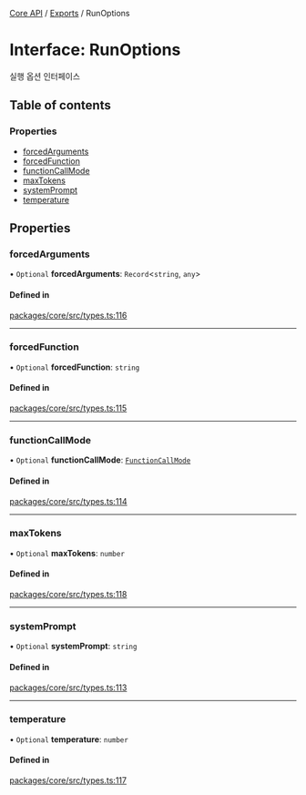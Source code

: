 [Core API](../../) / [Exports](../modules) / RunOptions

# Interface: RunOptions

실행 옵션 인터페이스

## Table of contents

### Properties

- [forcedArguments](RunOptions#forcedarguments)
- [forcedFunction](RunOptions#forcedfunction)
- [functionCallMode](RunOptions#functioncallmode)
- [maxTokens](RunOptions#maxtokens)
- [systemPrompt](RunOptions#systemprompt)
- [temperature](RunOptions#temperature)

## Properties

### forcedArguments

• `Optional` **forcedArguments**: `Record`\<`string`, `any`\>

#### Defined in

[packages/core/src/types.ts:116](https://github.com/robotaio/robota/blob/c397724a2d06d66ad71d874519312f9bbb9b1d70/packages/core/src/types.ts#L116)

___

### forcedFunction

• `Optional` **forcedFunction**: `string`

#### Defined in

[packages/core/src/types.ts:115](https://github.com/robotaio/robota/blob/c397724a2d06d66ad71d874519312f9bbb9b1d70/packages/core/src/types.ts#L115)

___

### functionCallMode

• `Optional` **functionCallMode**: [`FunctionCallMode`](../modules#functioncallmode)

#### Defined in

[packages/core/src/types.ts:114](https://github.com/robotaio/robota/blob/c397724a2d06d66ad71d874519312f9bbb9b1d70/packages/core/src/types.ts#L114)

___

### maxTokens

• `Optional` **maxTokens**: `number`

#### Defined in

[packages/core/src/types.ts:118](https://github.com/robotaio/robota/blob/c397724a2d06d66ad71d874519312f9bbb9b1d70/packages/core/src/types.ts#L118)

___

### systemPrompt

• `Optional` **systemPrompt**: `string`

#### Defined in

[packages/core/src/types.ts:113](https://github.com/robotaio/robota/blob/c397724a2d06d66ad71d874519312f9bbb9b1d70/packages/core/src/types.ts#L113)

___

### temperature

• `Optional` **temperature**: `number`

#### Defined in

[packages/core/src/types.ts:117](https://github.com/robotaio/robota/blob/c397724a2d06d66ad71d874519312f9bbb9b1d70/packages/core/src/types.ts#L117)
